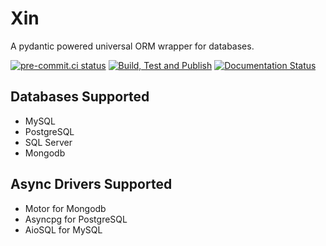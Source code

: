 # Xin

A pydantic powered universal ORM wrapper for databases.

[![pre-commit.ci status](https://results.pre-commit.ci/badge/github/proafxin/xin/develop.svg)](https://results.pre-commit.ci/latest/github/proafxin/xin/develop)
[![Build, Test and Publish](https://github.com/proafxin/xin/actions/workflows/cicd.yaml/badge.svg)](https://github.com/proafxin/xin/actions/workflows/cicd.yaml)
[![Documentation Status](https://readthedocs.org/projects/xin/badge/?version=latest)](https://xin.readthedocs.io/en/latest/?badge=latest)

## Databases Supported

* MySQL
* PostgreSQL
* SQL Server
* Mongodb

## Async Drivers Supported

* Motor for Mongodb
* Asyncpg for PostgreSQL
* AioSQL for MySQL
